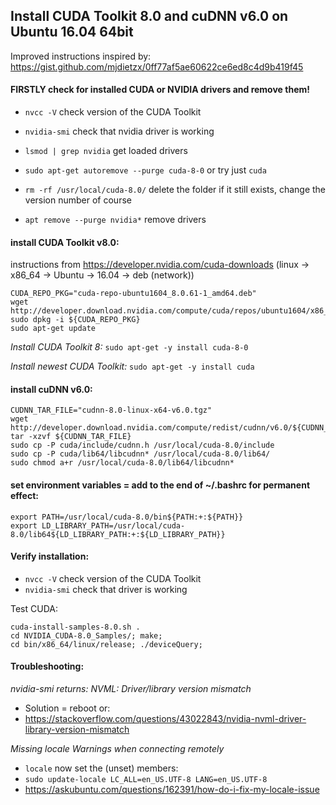 ## Install CUDA Toolkit 8.0 and cuDNN v6.0 on Ubuntu 16.04 64bit

Improved instructions inspired by: https://gist.github.com/mjdietzx/0ff77af5ae60622ce6ed8c4d9b419f45

#### FIRSTLY check for installed CUDA or NVIDIA drivers and remove them!
 - `nvcc -V` check version of the CUDA Toolkit
 - `nvidia-smi` check that nvidia driver is working
 - `lsmod | grep nvidia` get loaded drivers

 - `sudo apt-get autoremove --purge cuda-8-0` or try just `cuda`
 - `rm -rf /usr/local/cuda-8.0/` delete the folder if it still exists, change the version number of course
 - `apt remove --purge nvidia*` remove drivers

#### install CUDA Toolkit v8.0:

instructions from https://developer.nvidia.com/cuda-downloads (linux -> x86_64 -> Ubuntu -> 16.04 -> deb (network))

```
CUDA_REPO_PKG="cuda-repo-ubuntu1604_8.0.61-1_amd64.deb"
wget http://developer.download.nvidia.com/compute/cuda/repos/ubuntu1604/x86_64/${CUDA_REPO_PKG}
sudo dpkg -i ${CUDA_REPO_PKG}
sudo apt-get update
```

*Install CUDA Toolkit 8:* `sudo apt-get -y install cuda-8-0`

*Install newest CUDA Toolkit:* `sudo apt-get -y install cuda`


#### install cuDNN v6.0:

```
CUDNN_TAR_FILE="cudnn-8.0-linux-x64-v6.0.tgz"
wget http://developer.download.nvidia.com/compute/redist/cudnn/v6.0/${CUDNN_TAR_FILE}
tar -xzvf ${CUDNN_TAR_FILE}
sudo cp -P cuda/include/cudnn.h /usr/local/cuda-8.0/include
sudo cp -P cuda/lib64/libcudnn* /usr/local/cuda-8.0/lib64/
sudo chmod a+r /usr/local/cuda-8.0/lib64/libcudnn*
```

#### set environment variables = add to the end of ~/.bashrc for permanent effect:

```
export PATH=/usr/local/cuda-8.0/bin${PATH:+:${PATH}}
export LD_LIBRARY_PATH=/usr/local/cuda-8.0/lib64${LD_LIBRARY_PATH:+:${LD_LIBRARY_PATH}}
```

#### Verify installation:

 - `nvcc -V` check version of the CUDA Toolkit
 - `nvidia-smi` check that driver is working

Test CUDA:

```
cuda-install-samples-8.0.sh .
cd NVIDIA_CUDA-8.0_Samples/; make;
cd bin/x86_64/linux/release; ./deviceQuery;
```

#### Troubleshooting:

*nvidia-smi returns: NVML: Driver/library version mismatch*
 - Solution = reboot or:
 - https://stackoverflow.com/questions/43022843/nvidia-nvml-driver-library-version-mismatch

*Missing locale Warnings when connecting remotely*
 - `locale` now set the (unset) members:
 - `sudo update-locale LC_ALL=en_US.UTF-8 LANG=en_US.UTF-8`
 - https://askubuntu.com/questions/162391/how-do-i-fix-my-locale-issue
